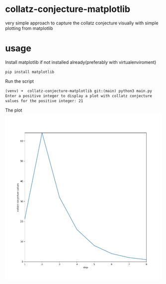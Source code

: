 # collatz-conjecture-matplotlib
very simple approach to capture the collatz conjecture visually with simple plotting from matplotlib
# usage
Install matplotlib if not installed already(preferably with virtualenviroment)
```
pip install matplotlib
```
Run the script
```
(venv) ➜  collatz-conjecture-matplotlib git:(main) python3 main.py 
Enter a positive integer to display a plot with collatz conjecture values for the positive integer: 21
```
The plot
![plot image](2022-10-26_23-32.png)
